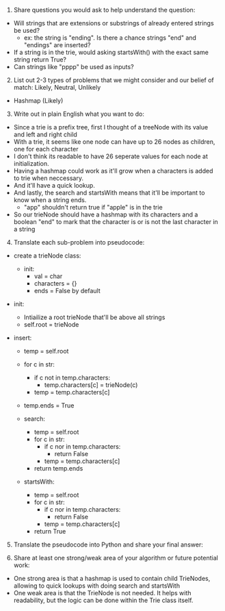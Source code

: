 1. Share questions you would ask to help understand the question:
- Will strings that are extensions or substrings of already entered strings be used?
  - ex: the string is "ending". Is there a chance strings "end" and "endings" are inserted?
- If a string is in the trie, would asking startsWith() with the exact same string return True?
- Can strings like "pppp" be used as inputs?

2. List out 2-3 types of problems that we might consider and our belief of match: Likely, Neutral, Unlikely
- Hashmap (Likely)

3. Write out in plain English what you want to do: 
- Since a trie is a prefix tree, first I thought of a treeNode with its value and left and right child
- With a trie, it seems like one node can have up to 26 nodes as children, one for each character
- I don't think its readable to have 26 seperate values for each node at initialization. 
- Having a hashmap could work as it'll grow when a characters is added to trie when neccessary. 
- And it'll have a quick lookup. 
- And lastly, the search and startsWith means that it'll be important to know when a string ends. 
  - "app" shouldn't return true if "apple" is in the trie
- So our trieNode should have a hashmap with its characters and a boolean "end" to mark that the character is or is not the last character in a string

4. Translate each sub-problem into pseudocode:
- create a trieNode class:
  - init:
    - val = char
    - characters = {}
    - ends = False by default

- init:
  - Intiailize a root trieNode that'll be above all strings
  - self.root = trieNode

- insert:
  - temp = self.root
  - for c in str:
    - if c not in temp.characters:
      - temp.characters[c] = trieNode(c)
    - temp = temp.characters[c]
  - temp.ends = True

  - search:
    - temp = self.root
    - for c in str:
      - if c nor in temp.characters:
        - return False
      - temp = temp.characters[c]
    - return temp.ends
  
  - startsWith:
    - temp = self.root
    - for c in str:
      - if c nor in temp.characters:
        - return False
      - temp = temp.characters[c]
    - return True


5. Translate the pseudocode into Python and share your final answer:
  <!-- class TrieNode:
    def __init__(self, val = None):
        self.val = val
        self.characters = {}
        self.ends = False

  class Trie:

    def __init__(self):
        self.root = TrieNode()

    def insert(self, word: str) -> None:
        temp = self.root
        for c in word:
            if c not in temp.characters:
                temp.characters[c] = TrieNode(c)
            temp = temp.characters[c]
        temp.ends = True

    def search(self, word: str) -> bool:
        temp = self.root
        for c in word:
            if c not in temp.characters:
                return False
            temp = temp.characters[c]
        return temp.ends

    def startsWith(self, prefix: str) -> bool:
        temp = self.root
        for c in prefix:
            if c not in temp.characters:
                return False
            temp = temp.characters[c]
        return True  -->

6. Share at least one strong/weak area of your algorithm or future potential work:
- One strong area is that a hashmap is used to contain child TrieNodes, allowing to quick lookups with doing search and startsWith
- One weak area is that the TrieNode is not needed. It helps with readability, but the logic can be done within the Trie class itself. 